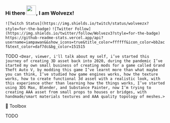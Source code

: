 ### Hi there <img src="https://raw.githubusercontent.com/MartinHeinz/MartinHeinz/master/wave.gif" width="30px">, I am Wolvezx!
```![Twitch Status](https://img.shields.io/twitch/status/wolveezx?style=for-the-badge)```
```![Twitter Follow](https://img.shields.io/twitter/follow/Wolvezx3?style=for-the-badge)```
```https://github-readme-stats.vercel.app/api?username=iampawan&&show_icons=true&title_color=ffffff&icon_color=bb2acf&text_color=daf7dc&bg_color=151515```

TODO
```<Dear, viewer, i'll talk about my self, i’ve started this journey of creating 3D asset back into 2020, during the pandemic I’ve started my own small business of creating mods for a game called Grand Theft Auto V, by modding this game I’ve learnt more than what maybe you can think, I’ve studied how game engines works, how the texture works, how to create functional 3d asset with a realistic look, with this experience other than learning how the things works, I’ve started using 3DS Max, Blender, and Substance Painter, now I’m trying to creating AAA asset from small props to houses or bridges, with handmade/smart materials textures and AAA quality topology of meshes.>```

🧰 Toolbox


TODO
